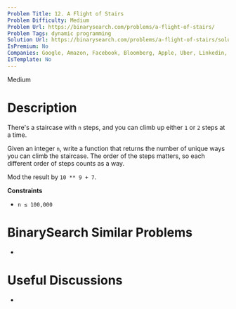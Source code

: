 ```yaml
---
Problem Title: 12. A Flight of Stairs
Problem Difficulty: Medium
Problem Url: https://binarysearch.com/problems/a-flight-of-stairs/
Problem Tags: dynamic programming
Solution Url: https://binarysearch.com/problems/a-flight-of-stairs/solutions/
IsPremium: No
Companies: Google, Amazon, Facebook, Bloomberg, Apple, Uber, Linkedin, Microsoft, Adobe
IsTemplate: No
---
```


<span style="color: ;">Medium</span>

# Description

There's a staircase with `n` steps, and you can climb up either `1` or `2` steps at a time.

Given an integer `n`, write a function that returns the number of unique ways you can climb the staircase. The order of the steps matters, so each different order of steps counts as a way.

Mod the result by `10 ** 9 + 7`.

**Constraints**
- `n ≤ 100,000`

# BinarySearch Similar Problems

- []()

# Useful Discussions

- []()
